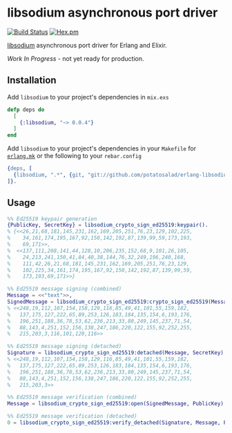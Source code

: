 # libsodium asynchronous port driver

[![Build Status](https://travis-ci.org/potatosalad/erlang-libsodium.png?branch=master)](https://travis-ci.org/potatosalad/erlang-libsodium) [![Hex.pm](https://img.shields.io/hexpm/v/libsodium.svg)](https://hex.pm/packages/libsodium)

[libsodium](https://libsodium.org) asynchronous port driver for Erlang and Elixir.

*Work In Progress* - not yet ready for production.

## Installation

Add `libsodium` to your project's dependencies in `mix.exs`

```elixir
defp deps do
  [
    {:libsodium, "~> 0.0.4"}
  ]
end
```

Add `libsodium` to your project's dependencies in your `Makefile` for [`erlang.mk`](https://github.com/ninenines/erlang.mk) or the following to your `rebar.config`

```erlang
{deps, [
  {libsodium, ".*", {git, "git://github.com/potatosalad/erlang-libsodium.git", {branch, "master"}}}
]}.
```

## Usage

```erlang
%% Ed25519 keypair generation
{PublicKey, SecretKey} = libsodium_crypto_sign_ed25519:keypair().
% {<<26,21,68,181,145,231,162,169,205,251,76,23,129,102,225,
%    34,161,174,195,167,92,150,142,192,87,139,99,59,173,193,
%    69,171>>,
%  <<137,111,208,141,44,128,10,206,235,152,68,9,101,26,105,
%    24,213,241,150,41,84,40,38,144,76,32,249,196,240,168,
%    111,42,26,21,68,181,145,231,162,169,205,251,76,23,129,
%    102,225,34,161,174,195,167,92,150,142,192,87,139,99,59,
%    173,193,69,171>>}

%% Ed25519 message signing (combined)
Message = <<"text">>,
SignedMessage = libsodium_crypto_sign_ed25519:crypto_sign_ed25519(Message, SecretKey).
% <<248,19,112,107,154,158,129,116,85,49,41,101,55,159,182,
%   137,175,127,222,65,89,253,126,183,184,135,154,6,193,176,
%   196,251,188,36,78,53,62,236,213,33,80,249,145,237,71,54,
%   88,143,4,251,152,156,138,247,186,220,122,155,92,252,255,
%   215,203,3,116,101,120,116>>

%% Ed25519 message signing (detached)
Signature = libsodium_crypto_sign_ed25519:detached(Message, SecretKey).
% <<248,19,112,107,154,158,129,116,85,49,41,101,55,159,182,
%   137,175,127,222,65,89,253,126,183,184,135,154,6,193,176,
%   196,251,188,36,78,53,62,236,213,33,80,249,145,237,71,54,
%   88,143,4,251,152,156,138,247,186,220,122,155,92,252,255,
%   215,203,3>>

%% Ed25519 message verification (combined)
Message = libsodium_crypto_sign_ed25519:open(SignedMessage, PublicKey).

%% Ed25519 message verification (detached)
0 = libsodium_crypto_sign_ed25519:verify_detached(Signature, Message, PublicKey).
```
